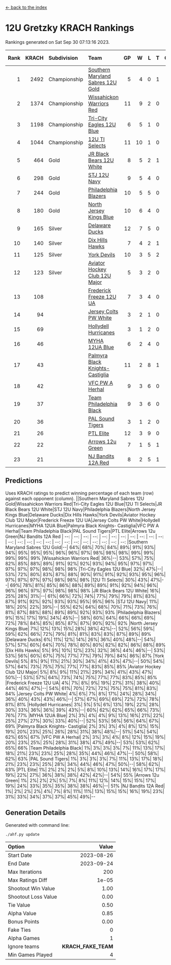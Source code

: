 [<- back to the index](readme.md)
# 12U Gretzky KRACH Rankings
Rankings generated on Sat Sep 30 07:13:16 2023.

Rank|KRACH|Subdivision|Team|GP|W|L|T|OTW|OTL|SoS|Exp Wins|Win Diff
---:|---:|:---|:---|---:|---:|---:|---:|---:|---:|---:|---:|---:
1|2492|Championship|[Southern Maryland Sabres 12U Gold](https://gamesheetstats.com/seasons/3659/teams/140463/schedule)|5|4|0|1|0|0|362|5.3|-0.0
2|1374|Championship|[Wissahickon Warriors Red](https://gamesheetstats.com/seasons/3659/teams/140468/schedule)|11|9|2|0|1|0|455|9.8|-0.0
3|1198|Championship|[Tri-City Eagles 12U Blue](https://gamesheetstats.com/seasons/3659/teams/140466/schedule)|6|5|1|0|0|0|320|5.8|-0.0
4|1044|Championship|[12U TI Selects](https://gamesheetstats.com/seasons/3659/teams/140450/schedule)|11|10|1|0|0|1|120|10.8|-0.0
5|464|Gold|[JR Black Bears 12U White](https://gamesheetstats.com/seasons/3659/teams/140456/schedule)|8|5|2|1|0|1|382|6.3|-0.0
6|298|Gold|[STJ 12U Navy](https://gamesheetstats.com/seasons/3659/teams/140464/schedule)|9|5|4|0|1|0|630|5.8|-0.0
7|244|Gold|[Philadelphia Blazers](https://gamesheetstats.com/seasons/3659/teams/140461/schedule)|10|5|5|0|1|0|692|5.8|-0.0
8|180|Gold|[North Jersey Kings Blue](https://gamesheetstats.com/seasons/3659/teams/140459/schedule)|10|6|4|0|1|0|339|6.9|0.0
9|165|Silver|[Delaware Ducks](https://gamesheetstats.com/seasons/3659/teams/140453/schedule)|12|7|5|0|0|0|223|7.8|-0.0
10|140|Silver|[Dix Hills Hawks](https://gamesheetstats.com/seasons/3659/teams/140454/schedule)|7|4|2|1|0|0|115|5.4|0.0
11|125|Silver|[York Devils](https://gamesheetstats.com/seasons/3659/teams/140469/schedule)|10|3|5|2|0|0|463|4.8|-0.0
12|123|Silver|[Aviator Hockey Club 12U Major](https://gamesheetstats.com/seasons/3659/teams/140452/schedule)|5|3|2|0|0|0|452|3.9|0.0
13|108||[Frederick Freeze 12U UA](https://gamesheetstats.com/seasons/3659/teams/140455/schedule)|7|3|4|0|0|0|366|3.8|-0.0
14|94||[Jersey Colts PW White](https://gamesheetstats.com/seasons/3659/teams/140778/schedule)|3|2|1|0|0|0|59|2.9|0.0
15|69||[Hollydell Hurricanes](https://gamesheetstats.com/seasons/3659/teams/140777/schedule)|3|1|2|0|0|0|398|1.8|-0.0
16|46||[MYHA 12UA Blue](https://gamesheetstats.com/seasons/3659/teams/140457/schedule)|6|2|4|0|0|1|118|2.9|0.0
17|43||[Palmyra Black Knights- Castiglia](https://gamesheetstats.com/seasons/3659/teams/140460/schedule)|11|2|8|1|0|0|388|3.3|-0.0
18|42||[VFC PW A Herhal](https://gamesheetstats.com/seasons/3659/teams/140467/schedule)|9|3|6|0|0|0|258|3.8|-0.0
19|37||[Team Philadelphia Black](https://gamesheetstats.com/seasons/3659/teams/140465/schedule)|9|3|6|0|0|0|100|3.9|0.0
20|36||[PAL Sound Tigers](https://gamesheetstats.com/seasons/3659/teams/140486/schedule)|3|1|2|0|0|0|74|1.9|0.0
21|26||[PTL Elite](https://gamesheetstats.com/seasons/3659/teams/140462/schedule)|12|3|9|0|1|2|297|3.9|0.0
22|22||[Arrows 12u Green](https://gamesheetstats.com/seasons/3659/teams/140451/schedule)|7|1|5|1|1|0|252|2.4|0.0
23|21||[NJ Bandits 12A Red](https://gamesheetstats.com/seasons/3659/teams/140458/schedule)|8|2|5|1|0|1|176|3.4|0.0

## Predictions
Uses KRACH ratings to predict winning percentage of each team (row) against each opponent (column).
||Southern Maryland Sabres 12U Gold|Wissahickon Warriors Red|Tri-City Eagles 12U Blue|12U TI Selects|JR Black Bears 12U White|STJ 12U Navy|Philadelphia Blazers|North Jersey Kings Blue|Delaware Ducks|Dix Hills Hawks|York Devils|Aviator Hockey Club 12U Major|Frederick Freeze 12U UA|Jersey Colts PW White|Hollydell Hurricanes|MYHA 12UA Blue|Palmyra Black Knights- Castiglia|VFC PW A Herhal|Team Philadelphia Black|PAL Sound Tigers|PTL Elite|Arrows 12u Green|NJ Bandits 12A Red
| --: | --: | --: | --: | --: | --: | --: | --: | --: | --: | --: | --: | --: | --: | --: | --: | --: | --: | --: | --: | --: | --: | --: | --: 
|Southern Maryland Sabres 12U Gold|--| 64%| 68%| 70%| 84%| 89%| 91%| 93%| 94%| 95%| 95%| 95%| 96%| 96%| 97%| 98%| 98%| 98%| 99%| 99%| 99%| 99%| 99%
|Wissahickon Warriors Red| 36%|--| 53%| 57%| 75%| 82%| 85%| 88%| 89%| 91%| 92%| 92%| 93%| 94%| 95%| 97%| 97%| 97%| 97%| 97%| 98%| 98%| 98%
|Tri-City Eagles 12U Blue| 32%| 47%|--| 53%| 72%| 80%| 83%| 87%| 88%| 90%| 91%| 91%| 92%| 93%| 95%| 96%| 97%| 97%| 97%| 97%| 98%| 98%| 98%
|12U TI Selects| 30%| 43%| 47%|--| 69%| 78%| 81%| 85%| 86%| 88%| 89%| 89%| 91%| 92%| 94%| 96%| 96%| 96%| 97%| 97%| 98%| 98%| 98%
|JR Black Bears 12U White| 16%| 25%| 28%| 31%|--| 61%| 66%| 72%| 74%| 77%| 79%| 79%| 81%| 83%| 87%| 91%| 92%| 92%| 93%| 93%| 95%| 95%| 96%
|STJ 12U Navy| 11%| 18%| 20%| 22%| 39%|--| 55%| 62%| 64%| 68%| 70%| 71%| 73%| 76%| 81%| 87%| 88%| 88%| 89%| 89%| 92%| 93%| 93%
|Philadelphia Blazers|  9%| 15%| 17%| 19%| 34%| 45%|--| 58%| 60%| 64%| 66%| 66%| 69%| 72%| 78%| 84%| 85%| 85%| 87%| 87%| 90%| 92%| 92%
|North Jersey Kings Blue|  7%| 12%| 13%| 15%| 28%| 38%| 42%|--| 52%| 56%| 59%| 59%| 62%| 66%| 72%| 79%| 81%| 81%| 83%| 83%| 87%| 89%| 89%
|Delaware Ducks|  6%| 11%| 12%| 14%| 26%| 36%| 40%| 48%|--| 54%| 57%| 57%| 60%| 64%| 70%| 78%| 80%| 80%| 82%| 82%| 86%| 88%| 89%
|Dix Hills Hawks|  5%|  9%| 10%| 12%| 23%| 32%| 36%| 44%| 46%|--| 53%| 53%| 56%| 60%| 67%| 75%| 77%| 77%| 79%| 79%| 84%| 86%| 87%
|York Devils|  5%|  8%|  9%| 11%| 21%| 30%| 34%| 41%| 43%| 47%|--| 50%| 54%| 57%| 64%| 73%| 75%| 75%| 77%| 77%| 83%| 85%| 85%
|Aviator Hockey Club 12U Major|  5%|  8%|  9%| 11%| 21%| 29%| 34%| 41%| 43%| 47%| 50%|--| 53%| 57%| 64%| 73%| 74%| 75%| 77%| 77%| 83%| 85%| 85%
|Frederick Freeze 12U UA|  4%|  7%|  8%|  9%| 19%| 27%| 31%| 38%| 40%| 44%| 46%| 47%|--| 54%| 61%| 70%| 72%| 72%| 75%| 75%| 81%| 83%| 84%
|Jersey Colts PW White|  4%|  6%|  7%|  8%| 17%| 24%| 28%| 34%| 36%| 40%| 43%| 43%| 46%|--| 57%| 67%| 69%| 69%| 72%| 72%| 78%| 81%| 81%
|Hollydell Hurricanes|  3%|  5%|  5%|  6%| 13%| 19%| 22%| 28%| 30%| 33%| 36%| 36%| 39%| 43%|--| 60%| 62%| 62%| 65%| 66%| 73%| 76%| 77%
|MYHA 12UA Blue|  2%|  3%|  4%|  4%|  9%| 13%| 16%| 21%| 22%| 25%| 27%| 27%| 30%| 33%| 40%|--| 52%| 53%| 56%| 56%| 64%| 67%| 69%
|Palmyra Black Knights- Castiglia|  2%|  3%|  3%|  4%|  8%| 12%| 15%| 19%| 20%| 23%| 25%| 26%| 28%| 31%| 38%| 48%|--| 51%| 54%| 54%| 62%| 65%| 67%
|VFC PW A Herhal|  2%|  3%|  3%|  4%|  8%| 12%| 15%| 19%| 20%| 23%| 25%| 25%| 28%| 31%| 38%| 47%| 49%|--| 53%| 53%| 62%| 65%| 66%
|Team Philadelphia Black|  1%|  3%|  3%|  3%|  7%| 11%| 13%| 17%| 18%| 21%| 23%| 23%| 25%| 28%| 35%| 44%| 46%| 47%|--| 50%| 58%| 62%| 63%
|PAL Sound Tigers|  1%|  3%|  3%|  3%|  7%| 11%| 13%| 17%| 18%| 21%| 23%| 23%| 25%| 28%| 34%| 44%| 46%| 47%| 50%|--| 58%| 62%| 63%
|PTL Elite|  1%|  2%|  2%|  2%|  5%|  8%| 10%| 13%| 14%| 16%| 17%| 17%| 19%| 22%| 27%| 36%| 38%| 38%| 42%| 42%|--| 54%| 55%
|Arrows 12u Green|  1%|  2%|  2%|  2%|  5%|  7%|  8%| 11%| 12%| 14%| 15%| 15%| 17%| 19%| 24%| 33%| 35%| 35%| 38%| 38%| 46%|--| 51%
|NJ Bandits 12A Red|  1%|  2%|  2%|  2%|  4%|  7%|  8%| 11%| 11%| 13%| 15%| 15%| 16%| 19%| 23%| 31%| 33%| 34%| 37%| 37%| 45%| 49%|--

## Generation Details

Generated with command line:
```
./ahf.py update
```

| Option | Value |
| :----- | ----: |
| Start Date | 2023-08-26 |
| End Date | 2023-09-24 |
| Max Iterations | 200 |
| Max Ratings Diff | 1e-05 |
| Shootout Win Value | 1.00 |
| Shootout Loss Value | 0.00 |
| Tie Value | 0.50 |
| Alpha Value | 0.85 |
| Bonus Points | 0.00 |
| Fake Ties | 0 |
| Alpha Games | 1 |
| Ignore teams | __KRACH_FAKE_TEAM__ |
| Min Games Played | 4 |

